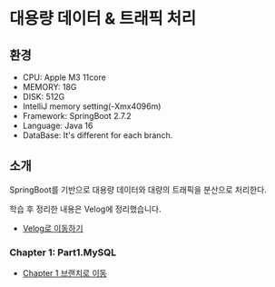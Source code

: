 # 대용량 데이터 & 트래픽 처리

## 환경

- CPU: Apple M3 11core
- MEMORY: 18G
- DISK: 512G
- IntelliJ memory setting(-Xmx4096m)
- Framework: SpringBoot 2.7.2
- Language: Java 16
- DataBase: It's different for each branch.

## 소개
SpringBoot를 기반으로 대용량 데이터와 대량의 트래픽을 분산으로 처리한다.

학습 후 정리한 내용은 Velog에 정리했습니다.
- [Velog로 이동하기](https://velog.io/@rlaejrqo465/posts)

### Chapter 1: Part1.MySQL
-  [Chapter 1 브랜치로 이동](https://github.com/GiWoonHwang/Traffic/tree/Part1.MySQL)


